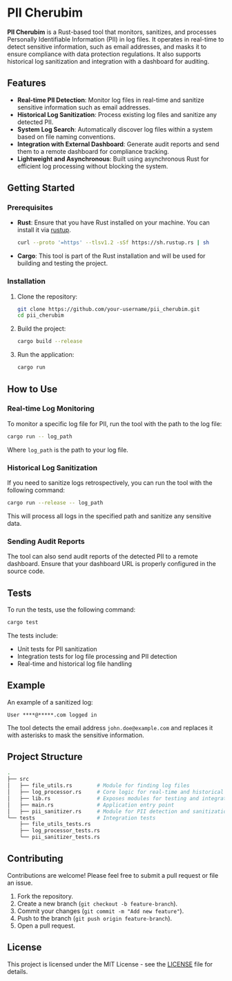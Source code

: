 
# PII Cherubim

**PII Cherubim** is a Rust-based tool that monitors, sanitizes, and processes Personally Identifiable Information (PII) in log files. It operates in real-time to detect sensitive information, such as email addresses, and masks it to ensure compliance with data protection regulations. It also supports historical log sanitization and integration with a dashboard for auditing.

## Features

- **Real-time PII Detection**: Monitor log files in real-time and sanitize sensitive information such as email addresses.
- **Historical Log Sanitization**: Process existing log files and sanitize any detected PII.
- **System Log Search**: Automatically discover log files within a system based on file naming conventions.
- **Integration with External Dashboard**: Generate audit reports and send them to a remote dashboard for compliance tracking.
- **Lightweight and Asynchronous**: Built using asynchronous Rust for efficient log processing without blocking the system.

## Getting Started

### Prerequisites

- **Rust**: Ensure that you have Rust installed on your machine. You can install it via [rustup](https://rustup.rs/).
  
  ```bash
  curl --proto '=https' --tlsv1.2 -sSf https://sh.rustup.rs | sh
  ```

- **Cargo**: This tool is part of the Rust installation and will be used for building and testing the project.

### Installation

1. Clone the repository:

   ```bash
   git clone https://github.com/your-username/pii_cherubim.git
   cd pii_cherubim
   ```

2. Build the project:

   ```bash
   cargo build --release
   ```

3. Run the application:

   ```bash
   cargo run
   ```

## How to Use

### Real-time Log Monitoring

To monitor a specific log file for PII, run the tool with the path to the log file:

```bash
cargo run -- log_path
```

Where `log_path` is the path to your log file.

### Historical Log Sanitization

If you need to sanitize logs retrospectively, you can run the tool with the following command:

```bash
cargo run --release -- log_path
```

This will process all logs in the specified path and sanitize any sensitive data.

### Sending Audit Reports

The tool can also send audit reports of the detected PII to a remote dashboard. Ensure that your dashboard URL is properly configured in the source code.

## Tests

To run the tests, use the following command:

```bash
cargo test
```

The tests include:
- Unit tests for PII sanitization
- Integration tests for log file processing and PII detection
- Real-time and historical log file handling

## Example

An example of a sanitized log:
```plaintext
User ****@*****.com logged in
```

The tool detects the email address `john.doe@example.com` and replaces it with asterisks to mask the sensitive information.

## Project Structure

```bash
.
├── src
│   ├── file_utils.rs        # Module for finding log files
│   ├── log_processor.rs     # Core logic for real-time and historical log processing
│   ├── lib.rs               # Exposes modules for testing and integration
│   ├── main.rs              # Application entry point
│   ├── pii_sanitizer.rs     # Module for PII detection and sanitization
└── tests                    # Integration tests
    ├── file_utils_tests.rs
    ├── log_processor_tests.rs
    └── pii_sanitizer_tests.rs
```

## Contributing

Contributions are welcome! Please feel free to submit a pull request or file an issue.

1. Fork the repository.
2. Create a new branch (`git checkout -b feature-branch`).
3. Commit your changes (`git commit -m "Add new feature"`).
4. Push to the branch (`git push origin feature-branch`).
5. Open a pull request.

## License

This project is licensed under the MIT License - see the [LICENSE](LICENSE) file for details.
